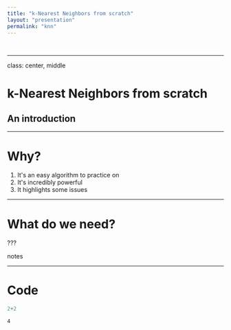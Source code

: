 ```yaml
---
title: "k-Nearest Neighbors from scratch"
layout: "presentation"
permalink: "knn"
---
```



&nbsp;

---

class: center, middle

# k-Nearest Neighbors from scratch

## An introduction

---

# Why?

1. It's an easy algorithm to practice on
2. It's incredibly powerful
3. It highlights some issues

---

# What do we need?

???

notes

---

# Code

```julia
2+2
```

```
4
```



